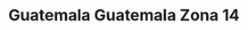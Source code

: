 ---
title: Guatemala Guatemala Zona 14
url: /guatemala-guatemala-zona-14/
latitude: 14.586
longitude: -90.502
---